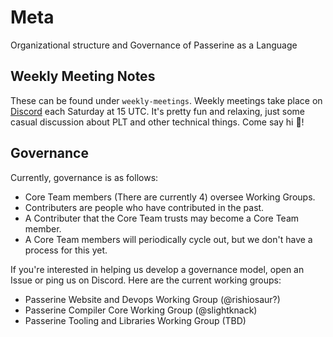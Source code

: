 # Meta
Organizational structure and Governance of Passerine as a Language

## Weekly Meeting Notes
These can be found under `weekly-meetings`. Weekly meetings take place on [Discord](https://discord.gg/XQfxBcHnJj) each Saturday at 15 UTC. It's pretty fun and relaxing, just some casual discussion about PLT and other technical things. Come say hi :wave:!

## Governance
Currently, governance is as follows:

- Core Team members (There are currently 4) oversee Working Groups.
- Contributers are people who have contributed in the past.
- A Contributer that the Core Team trusts may become a Core Team member.
- A Core Team members will periodically cycle out, but we don't have a process for this yet.

If you're interested in helping us develop a governance model, open an Issue or ping us on Discord. Here are the current working groups:

- Passerine Website and Devops Working Group (@rishiosaur?)
- Passerine Compiler Core Working Group (@slightknack)
- Passerine Tooling and Libraries Working Group (TBD)
